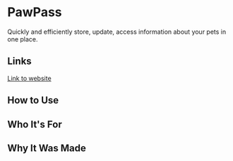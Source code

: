 # PawPass

Quickly and efficiently store, update, access information about your pets in one place.

## Links
[Link to website](https://paw-pass.vercel.app/)

## How to Use

## Who It's For

## Why It Was Made

